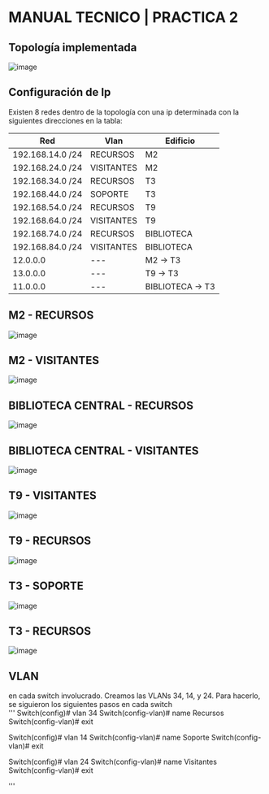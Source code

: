 # MANUAL TECNICO | PRACTICA 2
## Topología implementada
![image](https://github.com/user-attachments/assets/04239df2-d98e-429d-b083-67accd2421ff)
## Configuración de Ip

Existen 8 redes dentro de la topología con una ip determinada con la siguientes direcciones en la tabla:

| Red          | Vlan    | Edificio | 
| ------------ | ------------ | ----------------- |
| 192.168.14.0 /24  | RECURSOS  | M2 
| 192.168.24.0 /24  | VISITANTES | M2
| 192.168.34.0 /24  | RECURSOS | T3   
| 192.168.44.0 /24  | SOPORTE |T3 |
| 192.168.54.0 /24  | RECURSOS  | T9 
| 192.168.64.0 /24  | VISITANTES | T9 
| 192.168.74.0 /24  | RECURSOS  | BIBLIOTECA 
| 192.168.84.0 /24  | VISITANTES | BIBLIOTECA 
| 12.0.0.0  | --- | M2 -> T3
| 13.0.0.0  | --- | T9  -> T3
| 11.0.0.0  | --- | BIBLIOTECA -> T3 

## M2 - RECURSOS  
![image](https://github.com/user-attachments/assets/5948eb67-fcb3-46ec-8caf-a500917e2ce0)
## M2 - VISITANTES
![image](https://github.com/user-attachments/assets/98570647-b7f1-4a46-a69e-2d22ce552edb)
## BIBLIOTECA CENTRAL - RECURSOS  
![image](https://github.com/user-attachments/assets/751fb68b-78a0-4066-a953-31cb0e33c14d)
## BIBLIOTECA CENTRAL - VISITANTES  
![image](https://github.com/user-attachments/assets/cfc3689f-5050-43bf-92b1-5a2c386a181e)
## T9 - VISITANTES  
![image](https://github.com/user-attachments/assets/670946c6-8aba-4771-a1a8-65fe3d83087c)
## T9 - RECURSOS  
![image](https://github.com/user-attachments/assets/984f8764-a4d1-43b0-a0dd-05d77aa85b4d)
## T3 - SOPORTE  
![image](https://github.com/user-attachments/assets/446bdae5-c219-40aa-b760-2527cb45809d)
## T3 - RECURSOS
![image](https://github.com/user-attachments/assets/5c33498c-6fa4-4591-8ab1-1815f3b28187)
## VLAN
en cada switch involucrado. Creamos las VLANs 34, 14, y 24. Para hacerlo, se siguieron los siguientes pasos en cada switch  
'''
Switch(config)# vlan 34
Switch(config-vlan)# name Recursos
Switch(config-vlan)# exit

Switch(config)# vlan 14
Switch(config-vlan)# name Soporte
Switch(config-vlan)# exit

Switch(config)# vlan 24
Switch(config-vlan)# name Visitantes
Switch(config-vlan)# exit

'''
